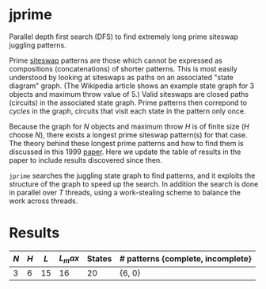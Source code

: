 # jprime
Parallel depth first search (DFS) to find extremely long prime siteswap juggling patterns.

Prime [siteswap](https://en.wikipedia.org/wiki/Siteswap) patterns are those which cannot be expressed as compositions (concatenations) of shorter patterns. This is most easily understood by looking at siteswaps as paths on an associated "state diagram" graph. (The Wikipedia article shows an example state graph for 3 objects and maximum throw value of 5.) Valid siteswaps are closed paths (circuits) in the associated state graph. Prime patterns then correpond to *cycles* in the graph, circuits that visit each state in the pattern only once.

Because the graph for $N$ objects and maximum throw $H$ is of finite size ($H$ choose $N$), there exists a longest prime siteswap pattern(s) for that case. The theory behind these longest prime patterns and how to find them is discussed in this 1999 [paper](https://github.com/jkboyce/jprime/blob/main/longest_prime_siteswaps_1999.pdf). Here we update the table of results in the paper to include results discovered since then.

`jprime` searches the juggling state graph to find patterns, and it exploits the structure of the graph to speed up the search. In addition the search is done in parallel over $T$ threads, using a work-stealing scheme to balance the work across threads.

# Results

| $N$ | $H$ | $L$ | $L_max$ | States | # patterns {complete, incomplete} |
| --- | --- | --- | ------- | ------ | --------------------------------- |
|  3  |  6  |  15 |      16 |     20 |   {6, 0}                          |
